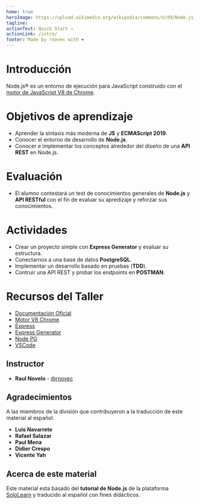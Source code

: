 ```yaml
---
home: true
heroImage: https://upload.wikimedia.org/wikipedia/commons/d/d9/Node.js_logo.svg
tagline:
actionText: Quick Start →
actionLink: /intro/
footer: Made by rnovec with ❤️
---
```


# Introducción
Node.js® es un entorno de ejecución para JavaScript construido con el [motor de JavaScript V8 de Chrome](https://v8.dev/).

# Objetivos de aprendizaje

- Aprender la síntaxis más moderna de **JS** y **ECMAScript 2019**.
- Conocer el entorno de desarrollo de **Node.js**.
- Conocer e implementar los conceptos alrededor del diseño de una **API REST** en Node.js.

# Evaluación

- El alumno contestará un test de conocimientos generales de **Node.js** y **API RESTful** con el fin de evaluar su apredizaje y reforzar sus conocimientos.

# Actividades

- Crear un proyecto simple con **Express Generator** y evaluar su estructura.
- Conectarnos a una base de datos **PostgreSQL**.
- Implementar un desarrollo basado en pruebas (**TDD**).
- Contruir una API REST y probar los endpoints en **POSTMAN**.

# Recursos del Taller

- [Documentación Oficial](https://nodejs.org/es/)
- [Motor V8 Chrome](https://v8.dev/)
- [Express](https://www.npmjs.com/package/express)
- [Express Generator](https://www.npmjs.com/package/express-generator/)
- [Node PG](https://node-postgres.com/)
- [VSCode](https://code.visualstudio.com/download)

## Instructor

- **Raul Novelo** - [@rnovec](https://github.com/rnovec)

## Agradecimientos

A las miembros de la división que contribuyeron a la traducción de este material al español.

- **Luis Navarrete**
- **Rafael Salazar**
- **Paul Mena**
- **Didier Crespo**
- **Vicente Yah**

## Acerca de este material

Este material esta basado del **tutorial de Node.js** de la plataforma [SoloLearn]() y traducido al español con fines didácticos.

